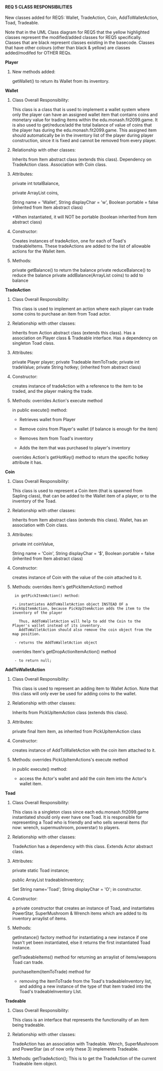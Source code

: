 #### REQ 5 CLASS RESPONSIBILITIES

New classes added for REQ5:
Wallet, TradeAction, Coin, AddToWalletAction, Toad, Tradeable.

Note that in the UML Class diagram for REQ5 that the yellow highlighted classes represent the modified/added classes for REQ5 specifically.
Classes that are black represent classes existing in the basecode.
Classes that have other colours (other than black & yellow) are classes added/modifed for OTHER REQs.
  

**Player**
1. New methods added:

   getWallet() to return its Wallet from its inventory.
   

**Wallet**
1. Class Overall Responsibility:

    This class is a class that is used to implement a wallet system where only the player can have an 
    assigned wallet item that contains coins and monetary value for trading items within the edu.monash.fit2099.game.
    It is also used to get/reduce/add the total balance of value of coins that the player has during the edu.monash.fit2099.game.
    This assigned item should automatically be in the inventory list of the player during player construction,
    since it is fixed and cannot be removed from every player.

2. Relationship with other classes:
    
    Inherits from Item abstract class (extends this class).
    Dependency on TradeAction class.
    Association with Coin class.

3. Attributes: 

    private int totalBalance,

    private ArrayList<Coin> coins,
    
    String name = 'Wallet', String displayChar = 'w', Boolean portable = false (inherited from Item abstract class)
    
    *When instantiated, it will NOT be portable (boolean inherited from item abstract class)
    
4. Constructor: 
    
    Creates instances of tradeAction, one for each of Toad's tradeableItems.
    These tradeActions are added to the list of allowable actions for the Wallet item.
    
5. Methods: 

    private getBalance() to return the balance
    private reduceBalance() to reduce the balance
    private addBalance(ArrayList<Coin> coins) to add to balance
    
    
**TradeAction**
1. Class Overall Responsibility:

    This class is used to implement an action where each player can trade some coins to purchase an item from Toad actor.

2. Relationship with other classes:
    
    Inherits from Action abstract class (extends this class).
    Has a association on Player class & Tradeable interface.
    Has a dependency on singleton Toad class.

3. Attributes: 
    
    private Player player;
    private Tradeable itemToTrade;
    private int tradeValue;
    private String hotkey; (inherited from abstract class)
    
4. Constructor: 
    
    creates instance of tradeAction with a reference to the item to be traded, and the player making the trade.
 
5. Methods: 
    overrides Action's execute method
        
    in public execute() method:
    
    - Retrieves wallet from Player
    
    - Remove coins from Player's wallet (if balance is enough for the item)
    
    - Removes item from Toad's inventory
    
    - Adds the item that was purchased to player's inventory
    
    overrides Action's getHotKey() method to return the specific hotkey attribute it has.
    

**Coin**
1. Class Overall Responsibility:

    This class is used to represent a Coin item (that is spawned from Sapling class), that can be added to the Wallet item of a player,
    or to the inventory of the Toad.

2. Relationship with other classes:
    
    Inherits from Item abstract class (extends this class).
    Wallet, has an association with Coin class.

3. Attributes: 

    private int coinValue, 
    
    String name = 'Coin', String displayChar = '$', Boolean portable = false (inherited from Item abstract class)
    
4. Constructor: 
    
    creates instance of Coin with the value of the coin attached to it.
 
5. Methods: 
    overrides Item's getPickItemAction() method
        
        in getPickItemAction() method:
       
        - instantiates AddToWalletAction object INSTEAD OF a PickUpItemAction, because PickUpItemAction adds the item to the inventory of the player
        
          Thus, AddToWalletAction will help to add the Coin to the Player's wallet instead of its inventory.
          AddToWalletAction should also remove the coin object from the map position.
        
        - returns the AddToWalletAction object
    
    overrides Item's getDropActionItemAction() method
    
        - to return null;
    

    
    
**AddToWalletAction**
1. Class Overall Responsibility:

    This class is used to represent an adding item to Wallet Action. Note that this class will only ever be used for adding coins to the wallet.

2. Relationship with other classes:
    
    Inherits from PickUpItemAction class (extends this class).

3. Attributes: 

    private final Item item, as inherited from PickUpItemAction class 
    
4. Constructor: 
    
    creates instance of AddToWalletAction with the coin item attached to it.
 
5. Methods: 
    overrides PickUpItemActions's execute method
        
    in public execute() method:
   
    - access the Actor's wallet and add the coin item into the Actor's wallet item.
    
    

**Toad**
1. Class Overall Responsibility:

    This class is a singleton class since each edu.monash.fit2099.game instantiated should only ever have one Toad. It is responsible for representing a Toad
    who is friendly and who sells several items (for now: wrench, supermushroom, powerstar) to players.
    
2. Relationship with other classes:
    
    TradeAction has a dependency with this class.
    Extends Actor abstract class.

3. Attributes: 
    
    private static Toad instance;
    
    public ArrayList<Tradeable> tradeableInventory;
   
    Set String name='Toad'; String displayChar = 'O'; in constructor.

4. Constructor:
    
    a private constructor that creates an instance of Toad, and instantiates PowerStar, SuperMushroom & Wrench items 
    which are added to its inventory arraylist of items.
 
5. Methods: 

    getInstance() factory method for instantiating a new instance if one hasn't yet been instantiated, else it returns the first instantiated Toad instance.
    
    getTradeableItems() method for returning an arraylist of items/weapons Toad can trade.
    
    purchaseItem(itemToTrade) method for 
    - removing the itemToTrade from the Toad's tradeableInventory list, and 
    adding a new instance of the type of that item traded into the Toad's tradeableInventory LIst.
            
            
**Tradeable**
1. Class Overall Responsibility:

    This class is an interface that represents the functionality of an item being tradeable.
    
2. Relationship with other classes:
    
    TradeAction has an association with Tradeable.
    Wench, SuperMushroom and PowerStar (as of now only these 3) implements Tradeable.

3. Methods:
    getTradeAction();
    This is to get the TradeAction of the current Tradeable item object.
    